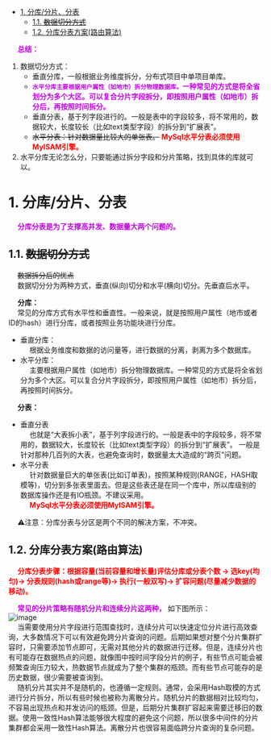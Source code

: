 

<!-- TOC -->

- [1. 分库/分片、分表](#1-分库分片分表)
    - [1.1. ~~数据切分方式~~](#11-数据切分方式)
    - [1.2. 分库分表方案(路由算法)](#12-分库分表方案路由算法)

<!-- /TOC -->

&emsp; **<font color = "clime">总结：</font>**  
1. 数据切分方式：  
    * 垂直分库，一般根据业务维度拆分，分布式项目中单项目单库。  
    * **<font color = "clime">`水平分库主要根据用户属性（如地市）拆分物理数据库。`一种常见的方式是将全省划分为多个大区。可以复合分片字段拆分，即按照用户属性（如地市）拆分后，再按照时间拆分。</font>**  
    * 垂直分表，基于列字段进行的。一般是表中的字段较多，将不常用的，数据较大，长度较长（比如text类型字段）的拆分到“扩展表”。  
    * ~~水平分表：针对数据量比较大的单张表。~~ **<font color = "red">MySql水平分表必须使用MyISAM引擎。</font>**  
2. 水平分库无论怎么分，只要能通过拆分字段和分片策略，找到具体的库就可以。  

# 1. 分库/分片、分表  
<!-- 
 分库分表：如何做到永不迁移数据和避免热点？ 
 https://mp.weixin.qq.com/s/qRCnD73nH_XuW0T_TWq8lg
 https://mp.weixin.qq.com/s/drxoH5I_jKvH28D99yar-Q

为什么要分库分表？
https://mp.weixin.qq.com/s/VtM5x_wZhdNAwqbQ1igXpA
-->

&emsp; **<font color = "clime">分库分表是为了支撑高并发、数据量大两个问题的。</font>**  

## 1.1. ~~数据切分方式~~
<!-- 

https://mp.weixin.qq.com/s/3ZCwKVLthoBZX4tkgfcuzA
-->
&emsp; ~~数据拆分后的优点~~   
&emsp; 数据切分分为两种方式，垂直(纵向)切分和水平(横向)切分。先垂直后水平。  

&emsp; **分库：**  
&emsp; 常见的分库方式有水平性和垂直性。一般来说，就是按照用户属性（地市或者ID的hash）进行分库，或者按照业务功能块进行分库。  
* 垂直分库：  
&emsp; 根据业务维度和数据的访问量等，进行数据的分离，剥离为多个数据库。 
* 水平分库：  
&emsp; 主要根据用户属性（如地市）拆分物理数据库。一种常见的方式是将全省划分为多个大区。可以复合分片字段拆分，即按照用户属性（如地市）拆分后，再按照时间拆分。    

&emsp; **分表：**  
* 垂直分表  
&emsp; 也就是“大表拆小表”，基于列字段进行的。一般是表中的字段较多，将不常用的，数据较大，长度较长（比如text类型字段）的拆分到“扩展表”。 一般是针对那种几百列的大表，也避免查询时，数据量太大造成的“跨页”问题。  
* 水平分表  
&emsp; 针对数据量巨大的单张表(比如订单表)，按照某种规则(RANGE，HASH取模等)，切分到多张表里面去。但是这些表还是在同一个库中，所以库级别的数据库操作还是有IO瓶颈。不建议采用。  
&emsp; **<font color = "red">MySql水平分表必须使用MyISAM引擎。</font>** 



&emsp; ⚠️注意：分库分表与分区是两个不同的解决方案，不冲突。  

<!-- 
 1.1.1. 垂直(纵向)切分  
* 垂直分表  
&emsp; 也就是“大表拆小表”，基于列字段进行的。一般是表中的字段较多，将不常用的，数据较大，长度较长(比如text类型字段)的拆分到“扩展表“。 一般是针对那种几百列的大表，也避免查询时，数据量太大造成的“跨页”问题。  
* 垂直分库  
&emsp; 垂直分库针对的是一个系统中的不同业务进行拆分，比如用户User一个库，商品Producet一个库，订单Order一个库。 切分后，要放在多个服务器上，而不是一个服务器上。为什么？ 想象一下，一个购物网站对外提供服务，会有用户，商品，订单等的CRUD。没拆分之前，全部都是落到单一的库上的，这会让数据库的单库处理能力成为瓶颈。按垂直分库后，如果还是放在一个数据库服务器上， 随着用户量增大，这会让单个数据库的处理能力成为瓶颈，还有单个服务器的磁盘空间，内存，tps等非常吃紧。 所以要拆分到多个服务器上，这样上面的问题都解决了，以后也不会面对单机资源问题。  
&emsp; 数据库业务层面的拆分，和服务的“治理”，“降级”机制类似，也能对不同业务的数据分别的进行管理，维护，监控，扩展等。数据库往往最容易成为应用系统的瓶颈，而数据库本身属于“有状态”的，相对于Web和应用服务器来讲，是比较难实现“横向扩展”的。 数据库的连接资源比较宝贵且单机处理能力也有限，在高并发场景下，垂直分库一定程度上能够突破IO、连接数及单机硬件资源的瓶颈。  
&emsp; 垂直分库就是根据业务耦合性，将关联度低的不同表存储在不同的数据库。做法与大系统拆分为多个小系统类似，按业务分类进行独立划分。与"微服务治理"的做法相似，每个微服务使用单独的一个数据库。  

 1.1.2. 水平(横向)切分  
* 水平分表  
&emsp; 针对数据量巨大的单张表(比如订单表)，按照某种规则(RANGE，HASH取模等)，切分到多张表里面去。但是这些表还是在同一个库中，所以库级别的数据库操作还是有IO瓶颈。不建议采用。  
&emsp; **<font color = "red">MySql水平分表必须使用MyISAM引擎。</font>**  
* 水平分库分表  
&emsp; 将单张表的数据切分到多个服务器上去，每个服务器具有相应的库与表，只是表中数据集合不同。水平分库分表能够有效的缓解单机和单库的性能瓶颈和压力，突破IO、连接数、硬件资源等的瓶颈。  
-->


## 1.2. 分库分表方案(路由算法)  
&emsp; **<font color = "red">分库分表步骤：根据容量(当前容量和增长量)评估分库或分表个数 -> 选key(均匀)-> 分表规则(hash或range等)-> 执行(一般双写)-> 扩容问题(尽量减少数据的移动)。</font>**   

&emsp; **<font color = "clime">常见的分片策略有随机分片和连续分片这两种，</font>** 如下图所示：  
![image](https://gitee.com/wt1814/pic-host/raw/master/images/SQL/sql-13.png)  
&emsp; 当需要使用分片字段进行范围查找时，连续分片可以快速定位分片进行高效查询，大多数情况下可以有效避免跨分片查询的问题。后期如果想对整个分片集群扩容时，只需要添加节点即可，无需对其他分片的数据进行迁移。但是，连续分片也有可能存在数据热点的问题，就像图中按时间字段分片的例子，有些节点可能会被频繁查询压力较大，热数据节点就成为了整个集群的瓶颈。而有些节点可能存的是历史数据，很少需要被查询到。  
&emsp; 随机分片其实并不是随机的，也遵循一定规则。通常，会采用Hash取模的方式进行分片拆分，所以有些时候也被称为离散分片。随机分片的数据相对比较均匀，不容易出现热点和并发访问的瓶颈。但是，后期分片集群扩容起来需要迁移旧的数据。使用一致性Hash算法能够很大程度的避免这个问题，所以很多中间件的分片集群都会采用一致性Hash算法。离散分片也很容易面临跨分片查询的复杂问题。  
